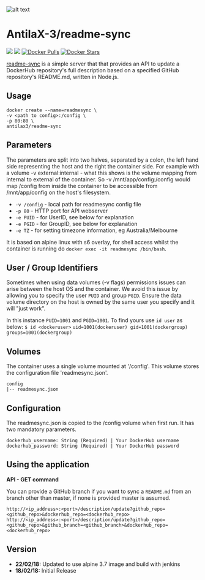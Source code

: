 [logo]: https://ci.nerv.com.au/userContent/antilax-3.png "AntilaX-3"
![alt text][logo]

# AntilaX-3/readme-sync
[![](https://images.microbadger.com/badges/version/antilax3/readme-sync.svg)](https://microbadger.com/images/antilax3/readme-sync "Get your own version badge on microbadger.com") [![](https://images.microbadger.com/badges/image/antilax3/readme-sync.svg)](https://microbadger.com/images/antilax3/readme-sync "Get your own image badge on microbadger.com") [![Docker Pulls](https://img.shields.io/docker/pulls/antilax3/readme-sync.svg)](https://hub.docker.com/r/antilax3/readme-sync/) [![Docker Stars](https://img.shields.io/docker/stars/antilax3/readme-sync.svg)](https://hub.docker.com/r/antilax3/readme-sync/)

[readme-sync](https://github.com/AntilaX-3/docker-readmesync) is a simple server that that provides an API to update a DockerHub repository's full description based on a specified GitHub repository's README.md, written in Node.js. 
## Usage
```
docker create --name=readmesync \
-v <path to config>:/config \
-p 80:80 \
antilax3/readme-sync
```
## Parameters
The parameters are split into two halves, separated by a colon, the left hand side representing the host and the right the container side. For example with a volume -v external:internal - what this shows is the volume mapping from internal to external of the container. So -v /mnt/app/config:/config would map /config from inside the container to be accessible from /mnt/app/config on the host's filesystem.

- `-v /config` - local path for readmesync config file
- `-p 80` - HTTP port for API webserver
- `-e PUID` - for UserID, see below for explanation
- `-e PGID` - for GroupID, see below for explanation
- `-e TZ` - for setting timezone information, eg Australia/Melbourne

It is based on alpine linux with s6 overlay, for shell access whilst the container is running do `docker exec -it readmesync /bin/bash`.

## User / Group Identifiers
Sometimes when using data volumes (-v flags) permissions issues can arise between the host OS and the container. We avoid this issue by allowing you to specify the user `PUID` and group `PGID`. Ensure the data volume directory on the host is owned by the same user you specify and it will "just work".

In this instance `PUID=1001` and `PGID=1001`. To find yours use `id user` as below:
`$ id <dockeruser>`
    `uid=1001(dockeruser) gid=1001(dockergroup) groups=1001(dockergroup)`
    
## Volumes

The container uses a single volume mounted at '/config'. This volume stores the configuration file 'readmesync.json'.

    config
    |-- readmesync.json

## Configuration

The readmesync.json is copied to the /config volume when first run. It has two mandatory parameters.

    dockerhub_username: String (Required) | Your DockerHub username
    dockerhub_password: String (Required) | Your DockerHub password

## Using the application

**API - GET command**

You can provide a GitHub branch if you want to sync a `README.md` from an branch other than master, if none is provided master is assumed.
```
http://<ip_address>:<port>/description/update?github_repo=<github_repo>&dockerhub_repo=<dockerhub_repo>
http://<ip_address>:<port>/description/update?github_repo=<github_repo>&github_branch=<github_branch>&dockerhub_repo=<dockerhub_repo>
```
## Version
- **22/02/18:** Updated to use alpine 3.7 image and build with jenkins
- **18/02/18:** Initial Release